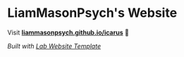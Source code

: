
# LiamMasonPsych's Website

Visit **[liammasonpsych.github.io/icarus]([https://liammasonpsych.github.io/icarus](https://icarus-lab-psych.github.io/icarus/))** 🚀

_Built with [Lab Website Template](https://greene-lab.gitbook.io/lab-website-template-docs)_

